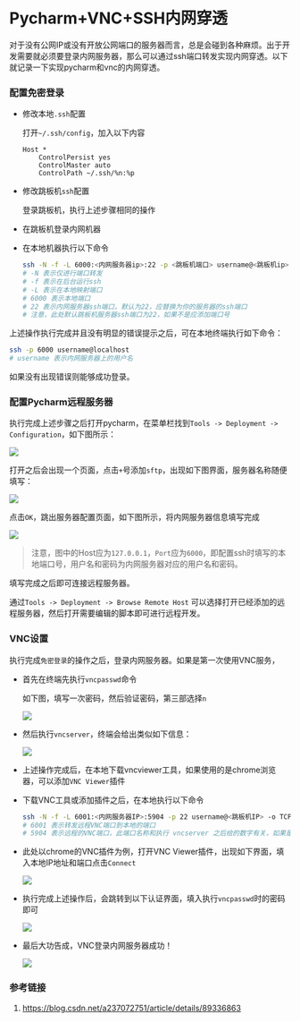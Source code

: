 # Pycharm+VNC+SSH内网穿透


对于没有公网IP或没有开放公网端口的服务器而言，总是会碰到各种麻烦。出于开发需要就必须要登录内网服务器，那么可以通过ssh端口转发实现内网穿透。以下就记录一下实现pycharm和vnc的内网穿透。

### 配置免密登录

* 修改本地`.ssh`配置

  打开`~/.ssh/config`，加入以下内容

  ```
  Host *
      ControlPersist yes
      ControlMaster auto
      ControlPath ~/.ssh/%n:%p
  ```

* 修改跳板机`ssh`配置

  登录跳板机，执行上述步骤相同的操作

* 在跳板机登录内网机器

* 在本地机器执行以下命令

  ```bash
  ssh -N -f -L 6000:<内网服务器ip>:22 -p <跳板机端口> username@<跳板机ip> -o TCPKeepAlive=yes
  # -N 表示仅进行端口转发
  # -f 表示在后台运行ssh
  # -L 表示在本地映射端口
  # 6000 表示本地端口
  # 22 表示内网服务器ssh端口，默认为22，应替换为你的服务器的ssh端口
  # 注意，此处默认跳板机服务器ssh端口为22，如果不是应添加端口号
  ```

上述操作执行完成并且没有明显的错误提示之后，可在本地终端执行如下命令：

```bash
ssh -p 6000 username@localhost
# username 表示内网服务器上的用户名
```

如果没有出现错误则能够成功登录。



### 配置Pycharm远程服务器

执行完成上述步骤之后打开pycharm，在菜单栏找到`Tools -> Deployment -> Configuration`，如下图所示：

![](/img/2020/02/15/1.png)

打开之后会出现一个页面，点击`+`号添加`sftp`，出现如下图界面，服务器名称随便填写：

![](/img/2020/02/15/2.png)

点击`OK`，跳出服务器配置页面，如下图所示，将内网服务器信息填写完成

![](/img/2020/02/15/3.png)

> 注意，图中的Host应为`127.0.0.1`，`Port`应为`6000`，即配置ssh时填写的本地端口号，用户名和密码为内网服务器对应的用户名和密码。

填写完成之后即可连接远程服务器。

通过`Tools -> Deployment -> Browse Remote Host` 可以选择打开已经添加的远程服务器，然后打开需要编辑的脚本即可进行远程开发。



### VNC设置

执行完成`免密登录`的操作之后，登录内网服务器。如果是第一次使用VNC服务，

* 首先在终端先执行`vncpasswd`命令

  如下图，填写一次密码，然后验证密码，第三部选择`n`

  ![](/img/2020/02/15/4.png)

* 然后执行`vncserver`，终端会给出类似如下信息：

  ![](/img/2020/02/15/5.png)

* 上述操作完成后，在本地下载vncviewer工具，如果使用的是chrome浏览器，可以添加`VNC Viewer`插件

* 下载VNC工具或添加插件之后，在本地执行以下命令

  ```bash
  ssh -N -f -L 6001:<内网服务器IP>:5904 -p 22 username@<跳板机IP> -o TCPKeepAlive=yes
  # 6001 表示转发远程VNC端口到本地的端口
  # 5904 表示远程的VNC端口，此端口名称和执行 vncserver 之后给的数字有关，如果是2，那么就是5902，如果是3，则是5903。此端口可以通过查看执行 vncserver 后给的log文件，比如上面给的 ~/.vnc/mgt:4.log
  ```

* 此处以chrome的VNC插件为例，打开VNC Viewer插件，出现如下界面，填入本地IP地址和端口点击`Connect`

  ![](/img/2020/02/15/6.png)

* 执行完成上述操作后，会跳转到以下认证界面，填入执行`vncpasswd`时的密码即可

  ![](/img/2020/02/15/7.png)

* 最后大功告成，VNC登录内网服务器成功！

  ![](/img/2020/02/15/8.png)



### 参考链接

1. https://blog.csdn.net/a237072751/article/details/89336863




